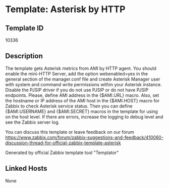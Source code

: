 # Template: Asterisk by HTTP

## Template ID
10336

## Description
The template gets Asterisk metrics from AMI by HTTP agent.
You should enable the mini-HTTP Server, add the option webenabled=yes in the general section of the manager.conf file and create Asterisk Manager user with system and command write permissions within your Asterisk instance.
Disable the PJSIP driver if you do not use PJSIP or do not have PJSIP endpoints.
Please, define AMI address in the {$AMI.URL} macro. Also, set the hostname or IP address of the AMI host in the {$AMI.HOST} macro for Zabbix to check Asterisk service status.
Then you can define {$AMI.USERNAME} and {$AMI.SECRET} macros in the template for using on the host level.
If there are errors, increase the logging to debug level and see the Zabbix server log.

You can discuss this template or leave feedback on our forum https://www.zabbix.com/forum/zabbix-suggestions-and-feedback/410060-discussion-thread-for-official-zabbix-template-asterisk

Generated by official Zabbix template tool "Templator"

## Linked Hosts
None

